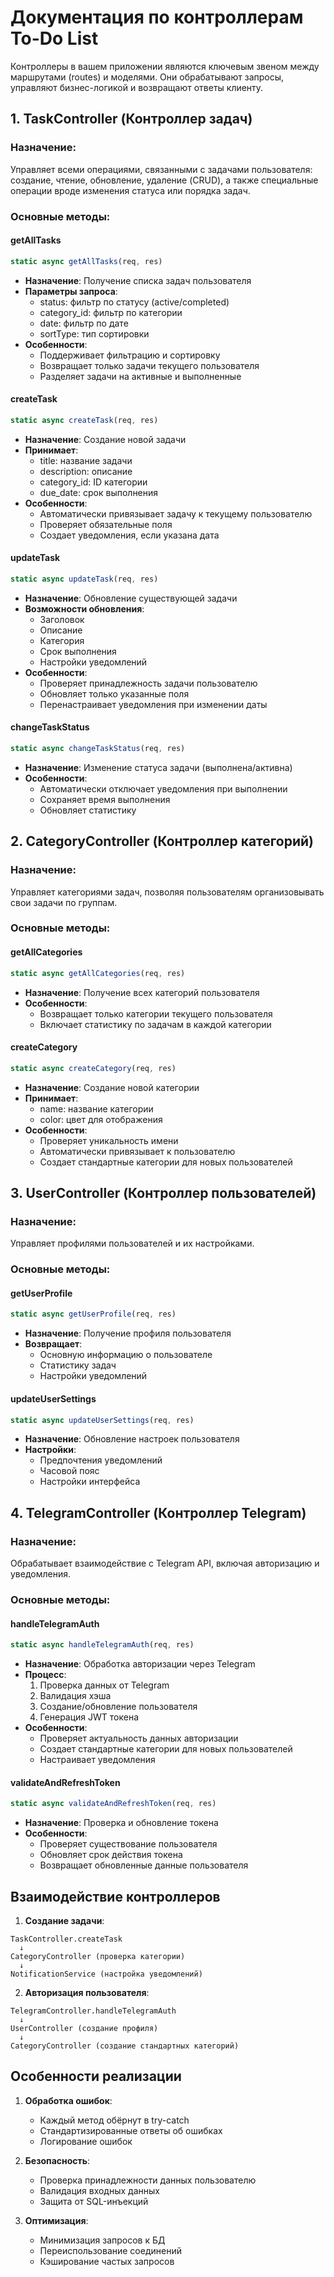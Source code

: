 # Документация по контроллерам To-Do List

Контроллеры в вашем приложении являются ключевым звеном между маршрутами (routes) и моделями. Они обрабатывают запросы, управляют бизнес-логикой и возвращают ответы клиенту.

## 1. TaskController (Контроллер задач)

### Назначение:
Управляет всеми операциями, связанными с задачами пользователя: создание, чтение, обновление, удаление (CRUD), а также специальные операции вроде изменения статуса или порядка задач.

### Основные методы:

#### getAllTasks
```javascript
static async getAllTasks(req, res)
```
- **Назначение**: Получение списка задач пользователя
- **Параметры запроса**:
  - status: фильтр по статусу (active/completed)
  - category_id: фильтр по категории
  - date: фильтр по дате
  - sortType: тип сортировки
- **Особенности**: 
  - Поддерживает фильтрацию и сортировку
  - Возвращает только задачи текущего пользователя
  - Разделяет задачи на активные и выполненные

#### createTask
```javascript
static async createTask(req, res)
```
- **Назначение**: Создание новой задачи
- **Принимает**:
  - title: название задачи
  - description: описание
  - category_id: ID категории
  - due_date: срок выполнения
- **Особенности**:
  - Автоматически привязывает задачу к текущему пользователю
  - Проверяет обязательные поля
  - Создает уведомления, если указана дата

#### updateTask
```javascript
static async updateTask(req, res)
```
- **Назначение**: Обновление существующей задачи
- **Возможности обновления**:
  - Заголовок
  - Описание
  - Категория
  - Срок выполнения
  - Настройки уведомлений
- **Особенности**:
  - Проверяет принадлежность задачи пользователю
  - Обновляет только указанные поля
  - Перенастраивает уведомления при изменении даты

#### changeTaskStatus
```javascript
static async changeTaskStatus(req, res)
```
- **Назначение**: Изменение статуса задачи (выполнена/активна)
- **Особенности**:
  - Автоматически отключает уведомления при выполнении
  - Сохраняет время выполнения
  - Обновляет статистику

## 2. CategoryController (Контроллер категорий)

### Назначение:
Управляет категориями задач, позволяя пользователям организовывать свои задачи по группам.

### Основные методы:

#### getAllCategories
```javascript
static async getAllCategories(req, res)
```
- **Назначение**: Получение всех категорий пользователя
- **Особенности**:
  - Возвращает только категории текущего пользователя
  - Включает статистику по задачам в каждой категории

#### createCategory
```javascript
static async createCategory(req, res)
```
- **Назначение**: Создание новой категории
- **Принимает**:
  - name: название категории
  - color: цвет для отображения
- **Особенности**:
  - Проверяет уникальность имени
  - Автоматически привязывает к пользователю
  - Создает стандартные категории для новых пользователей

## 3. UserController (Контроллер пользователей)

### Назначение:
Управляет профилями пользователей и их настройками.

### Основные методы:

#### getUserProfile
```javascript
static async getUserProfile(req, res)
```
- **Назначение**: Получение профиля пользователя
- **Возвращает**:
  - Основную информацию о пользователе
  - Статистику задач
  - Настройки уведомлений

#### updateUserSettings
```javascript
static async updateUserSettings(req, res)
```
- **Назначение**: Обновление настроек пользователя
- **Настройки**:
  - Предпочтения уведомлений
  - Часовой пояс
  - Настройки интерфейса

## 4. TelegramController (Контроллер Telegram)

### Назначение:
Обрабатывает взаимодействие с Telegram API, включая авторизацию и уведомления.

### Основные методы:

#### handleTelegramAuth
```javascript
static async handleTelegramAuth(req, res)
```
- **Назначение**: Обработка авторизации через Telegram
- **Процесс**:
  1. Проверка данных от Telegram
  2. Валидация хэша
  3. Создание/обновление пользователя
  4. Генерация JWT токена
- **Особенности**:
  - Проверяет актуальность данных авторизации
  - Создает стандартные категории для новых пользователей
  - Настраивает уведомления

#### validateAndRefreshToken
```javascript
static async validateAndRefreshToken(req, res)
```
- **Назначение**: Проверка и обновление токена
- **Особенности**:
  - Проверяет существование пользователя
  - Обновляет срок действия токена
  - Возвращает обновленные данные пользователя

## Взаимодействие контроллеров

1. **Создание задачи**:
```
TaskController.createTask
  ↓
CategoryController (проверка категории)
  ↓
NotificationService (настройка уведомлений)
```

2. **Авторизация пользователя**:
```
TelegramController.handleTelegramAuth
  ↓
UserController (создание профиля)
  ↓
CategoryController (создание стандартных категорий)
```

## Особенности реализации

1. **Обработка ошибок**:
   - Каждый метод обёрнут в try-catch
   - Стандартизированные ответы об ошибках
   - Логирование ошибок

2. **Безопасность**:
   - Проверка принадлежности данных пользователю
   - Валидация входных данных
   - Защита от SQL-инъекций

3. **Оптимизация**:
   - Минимизация запросов к БД
   - Переиспользование соединений
   - Кэширование частых запросов 